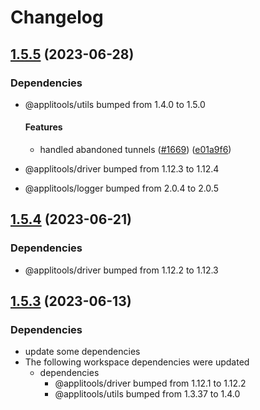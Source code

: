 # Changelog

## [1.5.5](https://github.com/applitools/eyes.sdk.javascript1/compare/js/spec-driver-webdriverio@1.5.4...js/spec-driver-webdriverio@1.5.5) (2023-06-28)


### Dependencies

* @applitools/utils bumped from 1.4.0 to 1.5.0
  #### Features

  * handled abandoned tunnels ([#1669](https://github.com/applitools/eyes.sdk.javascript1/issues/1669)) ([e01a9f6](https://github.com/applitools/eyes.sdk.javascript1/commit/e01a9f6f7543fc5e6bd842acf6ee8de8cfb49998))
* @applitools/driver bumped from 1.12.3 to 1.12.4

* @applitools/logger bumped from 2.0.4 to 2.0.5


## [1.5.4](https://github.com/applitools/eyes.sdk.javascript1/compare/js/spec-driver-webdriverio@1.5.3...js/spec-driver-webdriverio@1.5.4) (2023-06-21)


### Dependencies

* @applitools/driver bumped from 1.12.2 to 1.12.3


## [1.5.3](https://github.com/applitools/eyes.sdk.javascript1/compare/js/spec-driver-webdriverio-v1.5.2...js/spec-driver-webdriverio@1.5.3) (2023-06-13)


### Dependencies

* update some dependencies
* The following workspace dependencies were updated
  * dependencies
    * @applitools/driver bumped from 1.12.1 to 1.12.2
    * @applitools/utils bumped from 1.3.37 to 1.4.0
